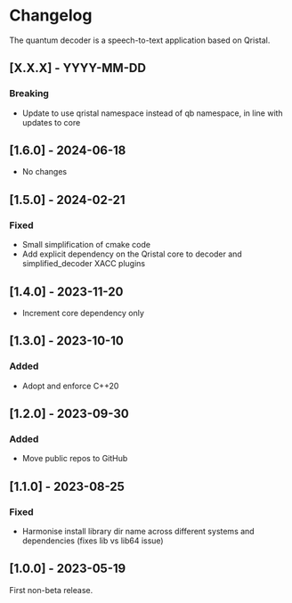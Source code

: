 # Changelog

The quantum decoder is a speech-to-text application based on Qristal.

## [X.X.X] - YYYY-MM-DD

### Breaking

- Update to use qristal namespace instead of qb namespace, in line with updates to core


## [1.6.0] - 2024-06-18

- No changes


## [1.5.0] - 2024-02-21

### Fixed

- Small simplification of cmake code
- Add explicit dependency on the Qristal core to decoder and simplified_decoder XACC plugins


## [1.4.0] - 2023-11-20

- Increment core dependency only


## [1.3.0] - 2023-10-10

### Added

- Adopt and enforce C++20


## [1.2.0] - 2023-09-30

### Added

- Move public repos to GitHub


## [1.1.0] - 2023-08-25

### Fixed

- Harmonise install library dir name across different systems and dependencies (fixes lib vs lib64 issue)


## [1.0.0] - 2023-05-19

First non-beta release.

